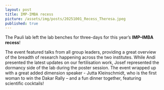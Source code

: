 ```yaml
---
layout: post
title: IMP-IMBA recess 
picture: /assets/img/posts/20251001_Recess_Theresa.jpeg 
published: true
---
```

The Pauli lab left the lab benches for three-days for this year’s **IMP–IMBA recess**! 

The event featured talks from all group leaders, providing a great overview of the breadth of research happening across the two institutes. While Andi presented the latest updates on our fertilisation work, Josef represented the dormancy side of the lab during the poster session. The event wrapped up with a great added dimension speaker - Jutta Kleinschmidt, who is the first woman to win the Dakar Rally – and a fun dinner together, featuring scientific cocktails!
